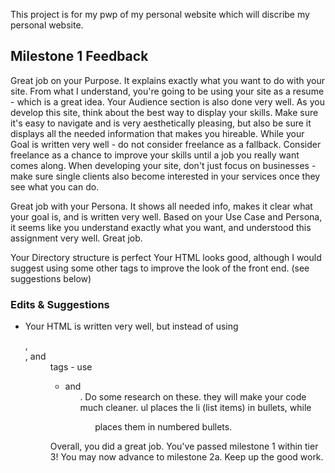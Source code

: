 This project is for my pwp of my personal website which will discribe my personal website.

## Milestone 1 Feedback
Great job on your Purpose. It explains exactly what you want to do with your site. From what I understand, you're going to be using your site as a resume - which is a great idea.
Your Audience section is also done very well. As you develop this site, think about the best way to display your skills. Make sure it's easy to navigate and is very aesthetically pleasing, but also be sure it displays all the needed information that makes you hireable. 
While your Goal is written very well - do not consider freelance as a fallback. Consider freelance as a chance to improve your skills until a job you really want comes along. When developing your site, don't just focus on businesses - make sure single clients also become interested in your services once they see what you can do.


Great job with your Persona. It shows all needed info, makes it clear what your goal is, and is written very well.
Based on your Use Case and Persona, it seems like you understand exactly what you want, and understood this assignment very well. Great job.

Your Directory structure is perfect
Your HTML looks good, although I would suggest using some other tags to improve the look of the front end. (see suggestions below)



### Edits &amp; Suggestions 
- Your HTML is written very well, but instead of using <dl>, <dt>, and <dd> tags - use <ul> <li> and <ol>. Do some research on these. they will make your code much cleaner. ul places the li (list items) in bullets, while <ol> places them in numbered bullets.



Overall, you did a great job. You've passed milestone 1 within tier 3! You may now advance to milestone 2a. Keep up the good work.
